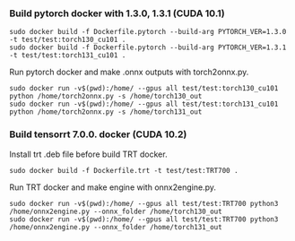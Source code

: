 ### Build pytorch docker with 1.3.0, 1.3.1 (CUDA 10.1)
```
sudo docker build -f Dockerfile.pytorch --build-arg PYTORCH_VER=1.3.0 -t test/test:torch130_cu101 .
sudo docker build -f Dockerfile.pytorch --build-arg PYTORCH_VER=1.3.1 -t test/test:torch131_cu101 .
```

Run pytorch docker and make .onnx outputs with torch2onnx.py.
```
sudo docker run -v$(pwd):/home/ --gpus all test/test:torch130_cu101 python /home/torch2onnx.py -s /home/torch130_out
sudo docker run -v$(pwd):/home/ --gpus all test/test:torch131_cu101 python /home/torch2onnx.py -s /home/torch131_out
```

### Build tensorrt 7.0.0. docker (CUDA 10.2)
Install trt .deb file before build TRT docker.
```
sudo docker build -f Dockerfile.trt -t test/test:TRT700 .
```

Run TRT docker and make engine with onnx2engine.py.
```
sudo docker run -v$(pwd):/home/ --gpus all test/test:TRT700 python3 /home/onnx2engine.py --onnx_folder /home/torch130_out
sudo docker run -v$(pwd):/home/ --gpus all test/test:TRT700 python3 /home/onnx2engine.py --onnx_folder /home/torch131_out
```
